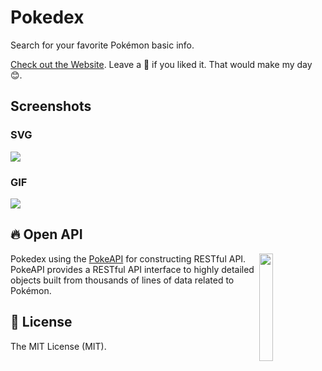 # Pokedex
Search for your favorite Pokémon basic info.

[Check out the Website](https://angular-pokedex-natheus.vercel.app/).
Leave a 🌟 if you liked it. That would make my day 😊.

## Screenshots

### SVG

<img src="https://user-images.githubusercontent.com/94872601/184502459-e10abf6b-2a8d-484e-ae5d-d20e5d0f1877.png"/>

### GIF

<img src="https://user-images.githubusercontent.com/94872601/184502674-0b119ca9-e00c-4eb3-b64f-ee4cb9b636e8.gif"/>

## 🔥 Open API

<img src="https://user-images.githubusercontent.com/24237865/83422649-d1b1d980-a464-11ea-8c91-a24fdf89cd6b.png" align="right" width="21%"/>

Pokedex using the [PokeAPI](https://pokeapi.co/) for constructing RESTful API.<br>
PokeAPI provides a RESTful API interface to highly detailed objects built from thousands of lines of data related to Pokémon.

## 🧾 License
The MIT License (MIT).
